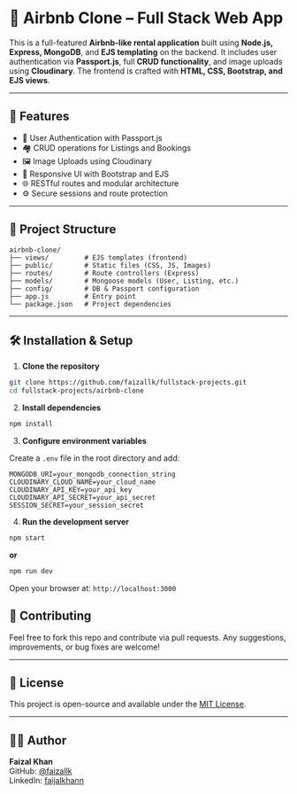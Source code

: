 
# 🏡 Airbnb Clone – Full Stack Web App

This is a full-featured **Airbnb-like rental application** built using **Node.js, Express, MongoDB**, and **EJS templating** on the backend. It includes user authentication via **Passport.js**, full **CRUD functionality**, and image uploads using **Cloudinary**. The frontend is crafted with **HTML, CSS, Bootstrap, and EJS views**.

---

## 🚀 Features

- 🔐 User Authentication with Passport.js
- 🏘️ CRUD operations for Listings and Bookings
- 🖼️ Image Uploads using Cloudinary
- 🎨 Responsive UI with Bootstrap and EJS
- 🌐 RESTful routes and modular architecture
- ⚙️ Secure sessions and route protection

---

## 📁 Project Structure

```
airbnb-clone/
├── views/         # EJS templates (frontend)
├── public/        # Static files (CSS, JS, Images)
├── routes/        # Route controllers (Express)
├── models/        # Mongoose models (User, Listing, etc.)
├── config/        # DB & Passport configuration
├── app.js         # Entry point
└── package.json   # Project dependencies
```

---

## 🛠️ Installation & Setup

1. **Clone the repository**

```bash
git clone https://github.com/faizallk/fullstack-projects.git
cd fullstack-projects/airbnb-clone
```

2. **Install dependencies**

```bash
npm install
```

3. **Configure environment variables**

Create a `.env` file in the root directory and add:

```env
MONGODB_URI=your_mongodb_connection_string
CLOUDINARY_CLOUD_NAME=your_cloud_name
CLOUDINARY_API_KEY=your_api_key
CLOUDINARY_API_SECRET=your_api_secret
SESSION_SECRET=your_session_secret
```

4. **Run the development server**

```bash
npm start
```
**or**
```bash
npm run dev
```

Open your browser at: `http://localhost:3000`



## 🤝 Contributing

Feel free to fork this repo and contribute via pull requests. Any suggestions, improvements, or bug fixes are welcome!

---

## 📜 License

This project is open-source and available under the [MIT License](LICENSE).

---

## 🙋‍♂️ Author

**Faizal Khan**  
GitHub: [@faizallk](https://github.com/faizallk)  
LinkedIn: [faijalkhann](https://www.linkedin.com/in/faijalkhann/)

